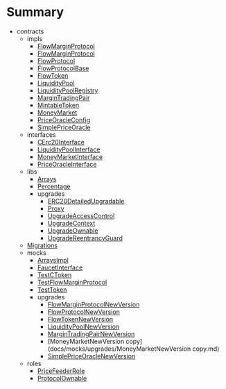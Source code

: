 # Summary
* contracts
  * impls
    * [FlowMarginProtocol](docs/impls/FlowMarginProtocol.md)
    * [FlowMarginProtocol](docs/impls/FlowMarginProtocol.md)
    * [FlowProtocol](docs/impls/FlowProtocol.md)
    * [FlowProtocolBase](docs/impls/FlowProtocolBase.md)
    * [FlowToken](docs/impls/FlowToken.md)
    * [LiquidityPool](docs/impls/LiquidityPool.md)
    * [LiquidityPoolRegistry](docs/impls/LiquidityPoolRegistry.md)
    * [MarginTradingPair](docs/impls/MarginTradingPair.md)
    * [MintableToken](docs/impls/MintableToken.md)
    * [MoneyMarket](docs/impls/MoneyMarket.md)
    * [PriceOracleConfig](docs/impls/PriceOracleConfig.md)
    * [SimplePriceOracle](docs/impls/SimplePriceOracle.md)
  * interfaces
    * [CErc20Interface](docs/interfaces/CErc20Interface.md)
    * [LiquidityPoolInterface](docs/interfaces/LiquidityPoolInterface.md)
    * [MoneyMarketInterface](docs/interfaces/MoneyMarketInterface.md)
    * [PriceOracleInterface](docs/interfaces/PriceOracleInterface.md)
  * libs
    * [Arrays](docs/libs/Arrays.md)
    * [Percentage](docs/libs/Percentage.md)
    * upgrades
      * [ERC20DetailedUpgradable](docs/libs/upgrades/ERC20DetailedUpgradable.md)
      * [Proxy](docs/libs/upgrades/Proxy.md)
      * [UpgradeAccessControl](docs/libs/upgrades/UpgradeAccessControl.md)
      * [UpgradeContext](docs/libs/upgrades/UpgradeContext.md)
      * [UpgradeOwnable](docs/libs/upgrades/UpgradeOwnable.md)
      * [UpgradeReentrancyGuard](docs/libs/upgrades/UpgradeReentrancyGuard.md)
  * [Migrations](docs/Migrations.md)
  * mocks
    * [ArraysImpl](docs/mocks/ArraysImpl.md)
    * [FaucetInterface](docs/mocks/FaucetInterface.md)
    * [TestCToken](docs/mocks/TestCToken.md)
    * [TestFlowMarginProtocol](docs/mocks/TestFlowMarginProtocol.md)
    * [TestToken](docs/mocks/TestToken.md)
    * upgrades
      * [FlowMarginProtocolNewVersion](docs/mocks/upgrades/FlowMarginProtocolNewVersion.md)
      * [FlowProtocolNewVersion](docs/mocks/upgrades/FlowProtocolNewVersion.md)
      * [FlowTokenNewVersion](docs/mocks/upgrades/FlowTokenNewVersion.md)
      * [LiquidityPoolNewVersion](docs/mocks/upgrades/LiquidityPoolNewVersion.md)
      * [MarginTradingPairNewVersion](docs/mocks/upgrades/MarginTradingPairNewVersion.md)
      * [MoneyMarketNewVersion copy](docs/mocks/upgrades/MoneyMarketNewVersion copy.md)
      * [SimplePriceOracleNewVersion](docs/mocks/upgrades/SimplePriceOracleNewVersion.md)
  * roles
    * [PriceFeederRole](docs/roles/PriceFeederRole.md)
    * [ProtocolOwnable](docs/roles/ProtocolOwnable.md)
